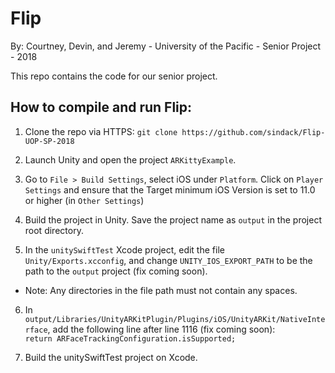 # Flip
By: Courtney, Devin, and Jeremy - University of the Pacific - Senior Project - 2018

This repo contains the code for our senior project.

## How to compile and run Flip:

1. Clone the repo via HTTPS: ``git clone https://github.com/sindack/Flip-UOP-SP-2018``

2. Launch Unity and open the project ``ARKittyExample``.

3. Go to ``File > Build Settings``, select iOS under ``Platform``. Click on ``Player Settings`` and ensure that the Target minimum iOS Version is set to 11.0 or higher (in ``Other Settings``)

4. Build the project in Unity. Save the project name as ``output`` in the project root directory.

5. In the ``unitySwiftTest`` Xcode project, edit the file ``Unity/Exports.xcconfig``, and change ``UNITY_IOS_EXPORT_PATH`` to be the path to the ``output`` project (fix coming soon).
* Note: Any directories in the file path must not contain any spaces.

6. In ``output/Libraries/UnityARKitPlugin/Plugins/iOS/UnityARKit/NativeInterface``, add the following line after line 1116 (fix coming soon): <br />
``return ARFaceTrackingConfiguration.isSupported;``

7. Build the unitySwiftTest project on Xcode.

